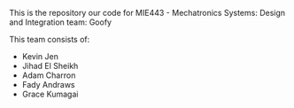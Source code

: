 This is the repository our code for MIE443 - Mechatronics Systems: Design and Integration team: Goofy

This team consists of:
  - Kevin Jen
  - Jihad El Sheikh
  - Adam Charron
  - Fady Andraws
  - Grace Kumagai
